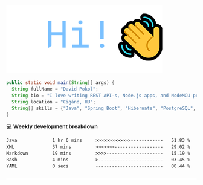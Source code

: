 ![Hi!](assets/images/hi.png)

```java
public static void main(String[] args) {
  String fullName = "David Pokol";
  String bio = "I love writing REST API-s, Node.js apps, and NodeMCU programs";
  String location = "Cigánd, HU";
  String[] skills = {"Java", "Spring Boot", "Hibernate", "PostgreSQL", "Git"};
}
```

💻 **Weekly development breakdown**
<!--START_SECTION:waka-->

```txt
Java             1 hr 6 mins     >>>>>>>>>>>>>------------   51.83 %
XML              37 mins         >>>>>>>------------------   29.02 %
Markdown         19 mins         >>>>---------------------   15.19 %
Bash             4 mins          >------------------------   03.45 %
YAML             0 secs          -------------------------   00.44 %
```

<!--END_SECTION:waka-->

![footer](assets/images/footer.png)
